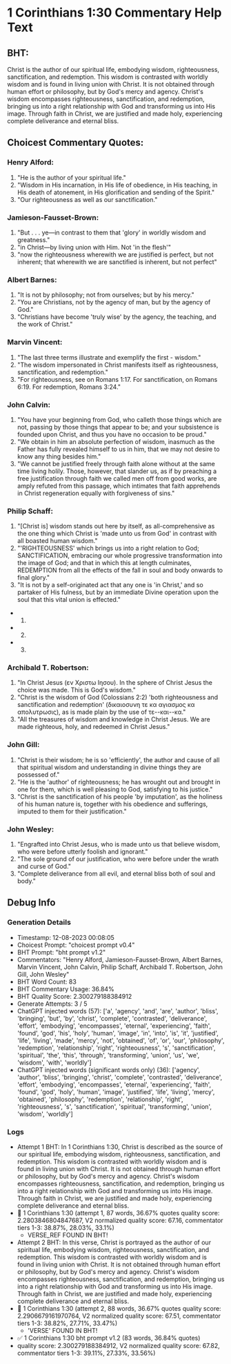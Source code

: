# 1 Corinthians 1:30 Commentary Help Text

## BHT:
Christ is the author of our spiritual life, embodying wisdom, righteousness, sanctification, and redemption. This wisdom is contrasted with worldly wisdom and is found in living union with Christ. It is not obtained through human effort or philosophy, but by God's mercy and agency. Christ's wisdom encompasses righteousness, sanctification, and redemption, bringing us into a right relationship with God and transforming us into His image. Through faith in Christ, we are justified and made holy, experiencing complete deliverance and eternal bliss.

## Choicest Commentary Quotes:
### Henry Alford:
1. "He is the author of your spiritual life."
2. "Wisdom in His incarnation, in His life of obedience, in His teaching, in His death of atonement, in His glorification and sending of the Spirit."
3. "Our righteousness as well as our sanctification."

### Jamieson-Fausset-Brown:
1. "But . . . ye—in contrast to them that 'glory' in worldly wisdom and greatness."
2. "in Christ—by living union with Him. Not 'in the flesh'"
3. "now the righteousness wherewith we are justified is perfect, but not inherent; that wherewith we are sanctified is inherent, but not perfect"

### Albert Barnes:
1. "It is not by philosophy; not from ourselves; but by his mercy."
2. "You are Christians, not by the agency of man, but by the agency of God."
3. "Christians have become 'truly wise' by the agency, the teaching, and the work of Christ."

### Marvin Vincent:
1. "The last three terms illustrate and exemplify the first - wisdom."
2. "The wisdom impersonated in Christ manifests itself as righteousness, sanctification, and redemption."
3. "For righteousness, see on Romans 1:17. For sanctification, on Romans 6:19. For redemption, Romans 3:24."

### John Calvin:
1. "You have your beginning from God, who calleth those things which are not, passing by those things that appear to be; and your subsistence is founded upon Christ, and thus you have no occasion to be proud."
2. "We obtain in him an absolute perfection of wisdom, inasmuch as the Father has fully revealed himself to us in him, that we may not desire to know any thing besides him."
3. "We cannot be justified freely through faith alone without at the same time living holily. Those, however, that slander us, as if by preaching a free justification through faith we called men off from good works, are amply refuted from this passage, which intimates that faith apprehends in Christ regeneration equally with forgiveness of sins."

### Philip Schaff:
1. "[Christ is] wisdom stands out here by itself, as all-comprehensive as the one thing which Christ is 'made unto us from God' in contrast with all boasted human wisdom." 
2. "'RIGHTEOUSNESS' which brings us into a right relation to God; SANCTIFICATION, embracing our whole progressive transformation into the image of God; and that in which this at length culminates, REDEMPTION from all the effects of the fall in soul and body onwards to final glory."
3. "It is not by a self-originated act that any one is 'in Christ,' and so partaker of His fulness, but by an immediate Divine operation upon the soul that this vital union is effected."
- 1.
- 2.
- 3.

### Archibald T. Robertson:
1. "In Christ Jesus (εν Χριστω Ιησου). In the sphere of Christ Jesus the choice was made. This is God's wisdom." 
2. "Christ is the wisdom of God (Colossians 2:2) 'both righteousness and sanctification and redemption' (δικαιοσυνη τε κα αγιασμος κα απολυτρωσις), as is made plain by the use of τε--και--κα." 
3. "All the treasures of wisdom and knowledge in Christ Jesus. We are made righteous, holy, and redeemed in Christ Jesus."

### John Gill:
1. "Christ is their wisdom; he is so 'efficiently', the author and cause of all that spiritual wisdom and understanding in divine things they are possessed of."
2. "He is the 'author' of righteousness; he has wrought out and brought in one for them, which is well pleasing to God, satisfying to his justice."
3. "Christ is the sanctification of his people 'by imputation', as the holiness of his human nature is, together with his obedience and sufferings, imputed to them for their justification."

### John Wesley:
1. "Engrafted into Christ Jesus, who is made unto us that believe wisdom, who were before utterly foolish and ignorant."
2. "The sole ground of our justification, who were before under the wrath and curse of God."
3. "Complete deliverance from all evil, and eternal bliss both of soul and body."


## Debug Info
### Generation Details
- Timestamp: 12-08-2023 00:08:05
- Choicest Prompt: "choicest prompt v0.4"
- BHT Prompt: "bht prompt v1.2"
- Commentators: "Henry Alford, Jamieson-Fausset-Brown, Albert Barnes, Marvin Vincent, John Calvin, Philip Schaff, Archibald T. Robertson, John Gill, John Wesley"
- BHT Word Count: 83
- BHT Commentary Usage: 36.84%
- BHT Quality Score: 2.300279188384912
- Generate Attempts: 3 / 5
- ChatGPT injected words (57):
	['a', 'agency', 'and', 'are', 'author', 'bliss', 'bringing', 'but', 'by', 'christ', 'complete', 'contrasted', 'deliverance', 'effort', 'embodying', 'encompasses', 'eternal', 'experiencing', 'faith', 'found', 'god', 'his', 'holy', 'human', 'image', 'in', 'into', 'is', 'it', 'justified', 'life', 'living', 'made', 'mercy', 'not', 'obtained', 'of', 'or', 'our', 'philosophy', 'redemption', 'relationship', 'right', 'righteousness', 's', 'sanctification', 'spiritual', 'the', 'this', 'through', 'transforming', 'union', 'us', 'we', 'wisdom', 'with', 'worldly']
- ChatGPT injected words (significant words only) (36):
	['agency', 'author', 'bliss', 'bringing', 'christ', 'complete', 'contrasted', 'deliverance', 'effort', 'embodying', 'encompasses', 'eternal', 'experiencing', 'faith', 'found', 'god', 'holy', 'human', 'image', 'justified', 'life', 'living', 'mercy', 'obtained', 'philosophy', 'redemption', 'relationship', 'right', 'righteousness', 's', 'sanctification', 'spiritual', 'transforming', 'union', 'wisdom', 'worldly']

### Logs
- Attempt 1 BHT: In 1 Corinthians 1:30, Christ is described as the source of our spiritual life, embodying wisdom, righteousness, sanctification, and redemption. This wisdom is contrasted with worldly wisdom and is found in living union with Christ. It is not obtained through human effort or philosophy, but by God's mercy and agency. Christ's wisdom encompasses righteousness, sanctification, and redemption, bringing us into a right relationship with God and transforming us into His image. Through faith in Christ, we are justified and made holy, experiencing complete deliverance and eternal bliss.
- 🔄 1 Corinthians 1:30 (attempt 1, 87 words, 36.67% quotes quality score: 2.2803846804847687, V2 normalized quality score: 67.16, commentator tiers 1-3: 38.87%, 28.03%, 33.1%) 
	- VERSE_REF FOUND IN BHT!
- Attempt 2 BHT: In this verse, Christ is portrayed as the author of our spiritual life, embodying wisdom, righteousness, sanctification, and redemption. This wisdom is contrasted with worldly wisdom and is found in living union with Christ. It is not obtained through human effort or philosophy, but by God's mercy and agency. Christ's wisdom encompasses righteousness, sanctification, and redemption, bringing us into a right relationship with God and transforming us into His image. Through faith in Christ, we are justified and made holy, experiencing complete deliverance and eternal bliss.
- 🔄 1 Corinthians 1:30 (attempt 2, 88 words, 36.67% quotes quality score: 2.2906679161970764, V2 normalized quality score: 67.51, commentator tiers 1-3: 38.82%, 27.71%, 33.47%) 
	- 'VERSE' FOUND IN BHT!
- ✅ 1 Corinthians 1:30 bht prompt v1.2 (83 words, 36.84% quotes)
- quality score: 2.300279188384912, V2 normalized quality score: 67.82, commentator tiers 1-3: 39.11%, 27.33%, 33.56%)